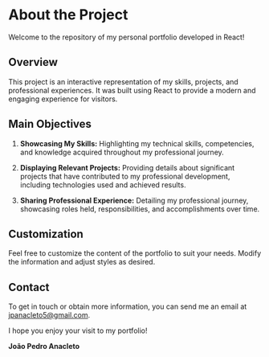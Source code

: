 # About the Project

Welcome to the repository of my personal portfolio developed in React!

## Overview

This project is an interactive representation of my skills, projects, and professional experiences. It was built using React to provide a modern and engaging experience for visitors.

## Main Objectives

1. **Showcasing My Skills:** Highlighting my technical skills, competencies, and knowledge acquired throughout my professional journey.

2. **Displaying Relevant Projects:** Providing details about significant projects that have contributed to my professional development, including technologies used and achieved results.

3. **Sharing Professional Experience:** Detailing my professional journey, showcasing roles held, responsibilities, and accomplishments over time.

## Customization

Feel free to customize the content of the portfolio to suit your needs. Modify the information and adjust styles as desired.


## Contact

To get in touch or obtain more information, you can send me an email at [jpanacleto5@gmail.com](mailto:jpanacleto5@gmail.com).

I hope you enjoy your visit to my portfolio!

**João Pedro Anacleto**

